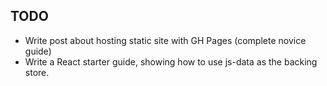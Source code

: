 ## TODO

* Write post about hosting static site with GH Pages (complete novice guide)
* Write a React starter guide, showing how to use js-data as the backing store.
